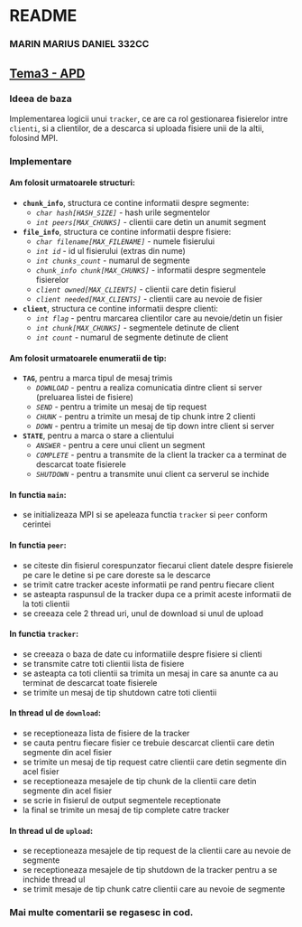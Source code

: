 # README 
### MARIN MARIUS DANIEL 332CC
## [Tema3 - APD](https://gitlab.cs.pub.ro/apd/tema3)

### Ideea de baza
Implementarea logicii unui `tracker`, ce are ca rol gestionarea
fisierelor intre `clienti`, si a clientilor, de a descarca
si uploada fisiere unii de la altii, folosind MPI.

### Implementare
#### Am folosit urmatoarele structuri:
- **`chunk_info`**, structura ce contine informatii despre segmente:
    - *`char hash[HASH_SIZE]`* - hash urile segmentelor
    - *`int peers[MAX_CHUNKS]`* - clientii care detin un anumit segment
- **`file_info`**, structura ce contine informatii despre fisiere:
    - *`char filename[MAX_FILENAME]`* - numele fisierului
    - *`int id`* - id ul fisierului (extras din nume)
    - *`int chunks_count`* - numarul de segmente
    - *`chunk_info chunk[MAX_CHUNKS]`* - informatii despre segmentele fisierelor
    - *`client owned[MAX_CLIENTS]`* - clientii care detin fisierul
    - *`client needed[MAX_CLIENTS]`* - clientii care au nevoie de fisier
- **`client`**, structura ce contine informatii despre clienti:
    - *`int flag`* - pentru marcarea clientilor care au nevoie/detin un fisier
    - *`int chunk[MAX_CHUNKS]`* - segmentele detinute de client
    - *`int count`* - numarul de segmente detinute de client

#### Am folosit urmatoarele enumeratii de tip:
- **`TAG`**, pentru a marca tipul de mesaj trimis
    - *`DOWNLOAD`* - pentru a realiza comunicatia dintre client si server (preluarea
     listei de fisiere)
    - *`SEND`* - pentru a trimite un mesaj de tip request
    - *`CHUNK`* - pentru a trimite un mesaj de tip chunk intre 2 clienti
    - *`DOWN`* - pentru a trimite un mesaj de tip down
    intre client si server
- **`STATE`**, pentru a marca o stare a clientului
    - *`ANSWER`* - pentru a cere unui client un segment
    - *`COMPLETE`* - pentru a transmite de la client la tracker ca a terminat de
descarcat toate fisierele
    - *`SHUTDOWN`* - pentru a transmite unui client ca serverul se inchide

#### In functia `main`:
* se initializeaza MPI si se apeleaza functia `tracker` si `peer` conform cerintei

#### In functia `peer`:
* se citeste din fisierul corespunzator fiecarui client datele despre fisierele pe
care le detine si pe care doreste sa le descarce
* se trimit catre tracker aceste informatii pe rand pentru fiecare client
* se asteapta raspunsul de la tracker dupa ce a primit
aceste informatii de la toti clientii
* se creeaza cele 2 thread uri, unul de download si unul de upload

#### In functia `tracker`:
* se creeaza o baza de date cu informatiile despre fisiere si clienti
* se transmite catre toti clientii lista de fisiere
* se asteapta ca toti clientii sa trimita un mesaj
in care sa anunte ca au terminat de descarcat toate fisierele
* se trimite un mesaj de tip shutdown catre toti clientii

#### In thread ul de `download`:
* se receptioneaza lista de fisiere de la tracker
* se cauta pentru fiecare fisier ce trebuie descarcat clientii care detin segmente din
acel fisier
* se trimite un mesaj de tip request catre clientii care detin segmente din acel fisier
* se receptioneaza mesajele de tip chunk de la clientii care detin segmente din acel
fisier
* se scrie in fisierul de output segmentele receptionate
* la final se trimite un mesaj de tip complete catre tracker

#### In thread ul de `upload`:
* se receptioneaza mesajele de tip request de la clientii care au nevoie de segmente
* se receptioneaza mesajele de tip shutdown de la tracker pentru a se inchide thread ul
* se trimit mesaje de tip chunk catre clientii care au nevoie de segmente

### Mai multe comentarii se regasesc in cod.
